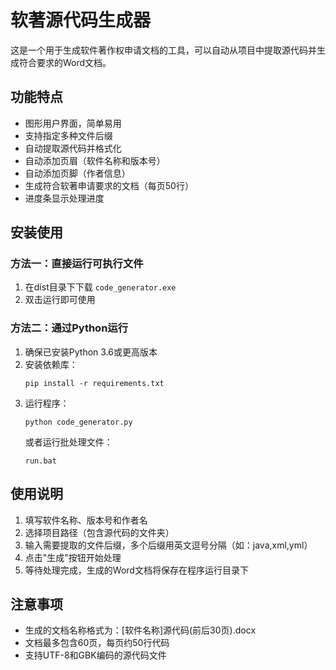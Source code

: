 # 软著源代码生成器

这是一个用于生成软件著作权申请文档的工具，可以自动从项目中提取源代码并生成符合要求的Word文档。

## 功能特点

- 图形用户界面，简单易用
- 支持指定多种文件后缀
- 自动提取源代码并格式化
- 自动添加页眉（软件名称和版本号）
- 自动添加页脚（作者信息）
- 生成符合软著申请要求的文档（每页50行）
- 进度条显示处理进度

## 安装使用

### 方法一：直接运行可执行文件

1. 在dist目录下下载 `code_generator.exe`
2. 双击运行即可使用

### 方法二：通过Python运行

1. 确保已安装Python 3.6或更高版本
2. 安装依赖库：
   ```
   pip install -r requirements.txt
   ```
3. 运行程序：
   ```
   python code_generator.py
   ```
   或者运行批处理文件：
   ```
   run.bat
   ```

## 使用说明

1. 填写软件名称、版本号和作者名
2. 选择项目路径（包含源代码的文件夹）
3. 输入需要提取的文件后缀，多个后缀用英文逗号分隔（如：java,xml,yml）
4. 点击"生成"按钮开始处理
5. 等待处理完成，生成的Word文档将保存在程序运行目录下

## 注意事项

- 生成的文档名称格式为：[软件名称]源代码(前后30页).docx
- 文档最多包含60页，每页约50行代码
- 支持UTF-8和GBK编码的源代码文件 